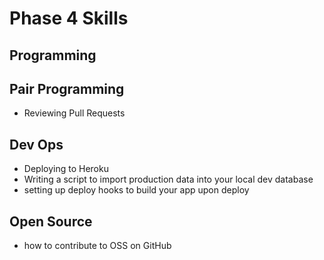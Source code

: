 # Phase 4 Skills

## Programming

## Pair Programming

- Reviewing Pull Requests


## Dev Ops

- Deploying to Heroku
- Writing a script to import production data into your local dev database
- setting up deploy hooks to build your app upon deploy



## Open Source

- how to contribute to OSS on GitHub

